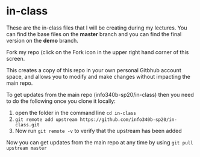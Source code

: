 # in-class
These are the in-class files that I will be creating during my lectures. You can find the base files on the **master** branch and you can find the final version on the **demo** branch.

Fork my repo (click on the Fork icon in the upper right hand corner of this screen. 

This creates a copy of this repo in your own personal Gitbhub account space, and allows you to modify and make changes without impacting the main repo.

To get updates from the main repo (info340b-sp20/in-class) then you need to do the following once you clone it locally:

1. open the folder in the command line `cd in-class`
2. `git remote add upstream https://github.com/info340b-sp20/in-class.git`
3. Now run `git remote -v` to verify that the upstream has been added

Now you can get updates from the main repo at any time by using `git pull upstream master`
